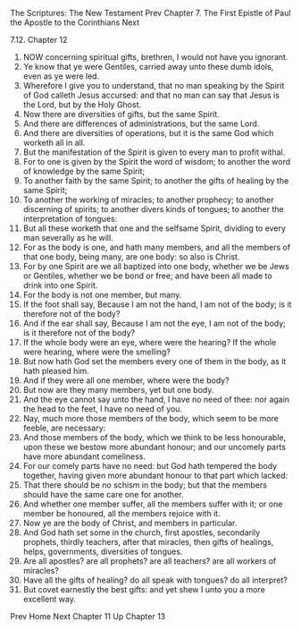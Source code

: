 The Scriptures: The New Testament
Prev
Chapter 7. The First Epistle of Paul the Apostle to the Corinthians
Next

7.12. Chapter 12
1. NOW concerning spiritual gifts, brethren, I would not have you ignorant.
2. Ye know that ye were Gentiles, carried away unto these dumb idols, even as ye were led.
3. Wherefore I give you to understand, that no man speaking by the Spirit of God calleth Jesus accursed: and that no man can say that Jesus is the Lord, but by the Holy Ghost.
4. Now there are diversities of gifts, but the same Spirit.
5. And there are differences of administrations, but the same Lord.
6. And there are diversities of operations, but it is the same God which worketh all in all.
7. But the manifestation of the Spirit is given to every man to profit withal.
8. For to one is given by the Spirit the word of wisdom; to another the word of knowledge by the same Spirit;
9. To another faith by the same Spirit; to another the gifts of healing by the same Spirit;
10. To another the working of miracles; to another prophecy; to another discerning of spirits; to another divers kinds of tongues; to another the interpretation of tongues:
11. But all these worketh that one and the selfsame Spirit, dividing to every man severally as he will.
12. For as the body is one, and hath many members, and all the members of that one body, being many, are one body: so also is Christ.
13. For by one Spirit are we all baptized into one body, whether we be Jews or Gentiles, whether we be bond or free; and have been all made to drink into one Spirit.
14. For the body is not one member, but many.
15. If the foot shall say, Because I am not the hand, I am not of the body; is it therefore not of the body?
16. And if the ear shall say, Because I am not the eye, I am not of the body; is it therefore not of the body?
17. If the whole body were an eye, where were the hearing? If the whole were hearing, where were the smelling?
18. But now hath God set the members every one of them in the body, as it hath pleased him.
19. And if they were all one member, where were the body?
20. But now are they many members, yet but one body.
21. And the eye cannot say unto the hand, I have no need of thee: nor again the head to the feet, I have no need of you.
22. Nay, much more those members of the body, which seem to be more feeble, are necessary:
23. And those members of the body, which we think to be less honourable, upon these we bestow more abundant honour; and our uncomely parts have more abundant comeliness.
24. For our comely parts have no need: but God hath tempered the body together, having given more abundant honour to that part which lacked:
25. That there should be no schism in the body; but that the members should have the same care one for another.
26. And whether one member suffer, all the members suffer with it; or one member be honoured, all the members rejoice with it.
27. Now ye are the body of Christ, and members in particular.
28. And God hath set some in the church, first apostles, secondarily prophets, thirdly teachers, after that miracles, then gifts of healings, helps, governments, diversities of tongues.
29. Are all apostles? are all prophets? are all teachers? are all workers of miracles?
30. Have all the gifts of healing? do all speak with tongues? do all interpret?
31. But covet earnestly the best gifts: and yet shew I unto you a more excellent way.

Prev
Home
Next
Chapter 11
Up
Chapter 13

